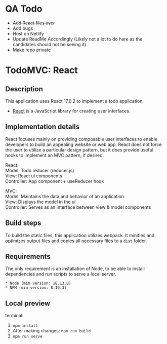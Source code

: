 # QA Todo
- ~~Add React files over~~
- Add bugs
- Host on Netlify
- Update ReadMe Accordingly (Likely not a lot to do here as the candidates should not be seeing it)
- Make repo private

# TodoMVC: React

## Description

This application uses React 17.0.2 to implement a todo application.

-   [React](https://reactjs.org/) is a JavaScript library for creating user interfaces.

## Implementation details

React focuses mainly on providing composable user interfaces to enable developers to build an appealing website or web app. React does not force the user to utilize a particular design pattern, but it does provide useful hooks to implement an MVC pattern, if desired. 

React:\
Model: Todo reducer (reducer.js)\
View: React ui components\
Controller: App component + useReducer hook

MVC:\
Model: Maintains the data and behavior of an application\
View: Displays the model in the ui\
Controller: Serves as an interface between view & model components

## Build steps

To build the static files, this application utilizes webpack. It minifies and optimizes output files and copies all necessary files to a `dist` folder.

## Requirements

The only requirement is an installation of Node, to be able to install dependencies and run scripts to serve a local server.

```
* Node (min version: 18.13.0)
* NPM (min version: 8.19.3)
```

## Local preview

terminal:
1. `npm install`
2. After making changes: `npm run build`
2. `npm run serve`
